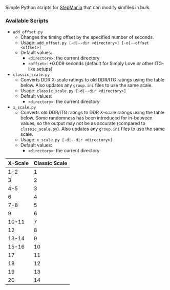Simple Python scripts for [StepMania](https://github.com/stepmania/stepmania) that can modify simfiles in bulk.

### Available Scripts

- `add_offset.py`
  - Changes the timing offset by the specified number of seconds.
  - Usage: `add_offset.py [-d|--dir <directory>] [-o|--offset <offset>]`
  - Default values:
    - `<directory>`: the current directory
    - `<offset>`: +0.009 seconds (default for Simply Love or other ITG-like setups)
- `classic_scale.py`
  - Converts DDR X-scale ratings to old DDR/ITG ratings using the table below.
  Also updates any `group.ini` files to use the same scale.
  - Usage: `classic_scale.py [-d|--dir <directory>]`
  - Default values:
    - `<directory>`: the current directory
- `x_scale.py`
  - Converts old DDR/ITG ratings to DDR X-scale ratings using the table below.
  Some randomness has been introduced for in-between values, so the output may not be as accurate (compared to `classic_scale.py`).
  Also updates any `group.ini` files to use the same scale.
  - Usage: `x_scale.py [-d|--dir <directory>]`
  - Default values:
    - `<directory>`: the current directory

| X-Scale | Classic Scale |
| :------ | :------------ |
| 1-2     | 1             |
| 3       | 2             |
| 4-5     | 3             |
| 6       | 4             |
| 7-8     | 5             |
| 9       | 6             |
| 10-11   | 7             |
| 12      | 8             |
| 13-14   | 9             |
| 15-16   | 10            |
| 17      | 11            |
| 18      | 12            |
| 19      | 13            |
| 20      | 14            |
